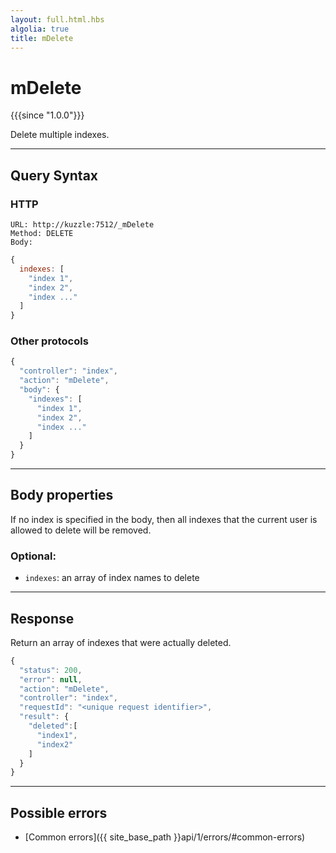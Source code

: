```yaml
---
layout: full.html.hbs
algolia: true
title: mDelete
---
```


# mDelete

{{{since "1.0.0"}}}

Delete multiple indexes.

---

## Query Syntax

### HTTP

```http
URL: http://kuzzle:7512/_mDelete
Method: DELETE  
Body:
```

```js
{
  indexes: [
    "index 1",
    "index 2",
    "index ..."
  ]
}
```

### Other protocols

```js
{
  "controller": "index",
  "action": "mDelete",
  "body": {
    "indexes": [
      "index 1",
      "index 2",
      "index ..."
    ]
  }
}
```

---

## Body properties

If no index is specified in the body, then all indexes that the current user is allowed to delete will be removed.

### Optional:

* `indexes`: an array of index names to delete

---

## Response

Return an array of indexes that were actually deleted.

```js
{
  "status": 200,
  "error": null,
  "action": "mDelete",
  "controller": "index",
  "requestId": "<unique request identifier>",
  "result": {
    "deleted":[
      "index1",
      "index2"
    ]
  }
}
```

---

## Possible errors

- [Common errors]({{ site_base_path }}api/1/errors/#common-errors)
